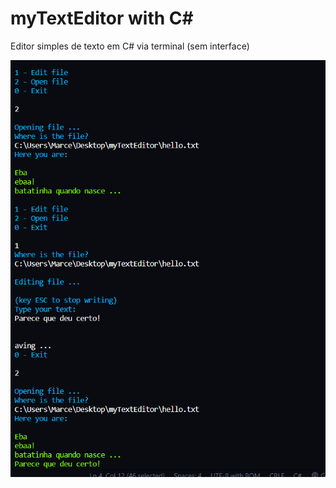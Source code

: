 # myTextEditor with C#
Editor simples de texto em C# via terminal (sem interface)

![Alt Editor de texto via linha de comando](print.png)

